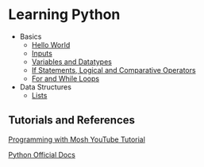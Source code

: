 # Learning Python

- Basics
    - [Hello World](basics/helloworld.md)
    - [Inputs](basics/inputs.md)
    - [Variables and Datatypes](basics/variables_and_datatypes.md)
    - [If Statements, Logical and Comparative Operators](basics/operators.md)
    - [For and While Loops](basics/loops.md)
- Data Structures
    - [Lists](data_structures/lists.md)
## Tutorials and References
[Programming with Mosh YouTube Tutorial](https://www.youtube.com/watch?v=_uQrJ0TkZlc&themeRefresh=1)

[Python Official Docs](https://docs.python.org/)